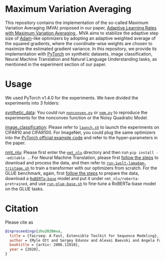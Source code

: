 # Maximum Variation Averaging
This repository contains the implementation of the so-called Maximum Variation Averaging (MVA) proposed in our paper, [Adaptive Learning Rates with Maximum Variation Averaging
](https://arxiv.org/abs/2006.11918).
MVA aims to stabilize the adaptive step size of [Adam](https://arxiv.org/abs/1412.6980)-like optimizers by adopting an adaptive weighted average of the squared gradients, where the coordinate-wise weights are chosen to maximize the estimated gradient variance. 
In this repository, we provide its implementation with [PyTorch](https://pytorch.org/) on synthetic datasets, image classification, Neural Machine Translation and Natural Language Understanding tasks, as mentioned in the experiment section of our paper. 

# Usage
We used PyTorch v1.4.0 for the experiments. 
We have divided the experiments into 3 folders:

[synthetic_data](synthetic_data): You could run [`nonconvex.py`](synthetic_data/nonconvex.py) or [`nqm.py`](synthetic_data/nqm.py) to reproduce the experiments for the nonconvex function or the Noisy Quadratic Model. 

[image_classification](image_classification): Please refer to [`launch.sh`](image_classification/launch.sh) to launch the experiments on CIFAR10 and CIFAR100. For ImageNet, you could plug the same optimizers into the [PyTorch official example code](https://github.com/pytorch/examples/blob/master/imagenet/main.py) and refer to the hyper-parameters in the paper.

[nmt_nlu](nmt_nlu): Please first enter the [`nmt_nlu`](nmt_nlu) directory and then run `pip install --editable .`. 
For Neural Machine Translation, please first [follow the steps](nmt_nlu/examples/translation#iwslt14-german-to-english-transformer) to download and process the data, and then refer to [`run-iwslt-lamadam-tristage.sh`](nmt_nlu/run-iwslt-lamadam-tristage.sh) to train a transformer with our optimizers from scratch. 
 For the GLUE benchmark, again, first [follow the steps](nmt_nlu/examples/roberta/README.glue.md) to prepare the data, download a [`RoBERTa-base`](https://dl.fbaipublicfiles.com/fairseq/models/roberta.base.tar.gz) model and put it under `nmt_nlu/roberta-pretrained`, and use [`run-glue-base.sh`](nmt_nlu/run-glue-base.sh) to fine-tune a RoBERTa-base model on the GLUE tasks.

# Citation
Please cite as

```bibtex
@inproceedings{zhu2020mva,
  title = {fairseq: A Fast, Extensible Toolkit for Sequence Modeling},
  author = {Myle Ott and Sergey Edunov and Alexei Baevski and Angela Fan and Sam Gross and Nathan Ng and David Grangier and Michael Auli},
  booktitle = {arXiv: 2006.11918},
  year = {2020},
}
```
